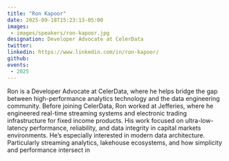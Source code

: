 ```yaml
---
title: "Ron Kapoor"
date: 2025-09-18T15:23:13-05:00
images: 
 - images/speakers/ron-kapoor.jpg
designation: Developer Advocate at CelerData
twitter: 
linkedin: https://www.linkedin.com/in/ron-kapoor/
github: 
events:
 - 2025
---
```



Ron is a Developer Advocate at CelerData, where he helps bridge the gap between high-performance analytics technology and the data engineering community. Before joining CelerData, Ron worked at Jefferies, where he engineered real-time streaming systems and electronic trading infrastructure for fixed income products. His work focused on ultra-low-latency performance, reliability, and data integrity in capital markets environments. He’s especially interested in modern data architecture. Particularly streaming analytics, lakehouse ecosystems, and how simplicity and performance intersect in
